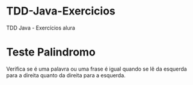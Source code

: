 # TDD-Java-Exercicios
TDD Java - Exercícios alura

# Teste Palindromo
  Verifica se é uma palavra ou uma frase é igual quando se lê da esquerda para a direita quanto da direita para a esquerda.
